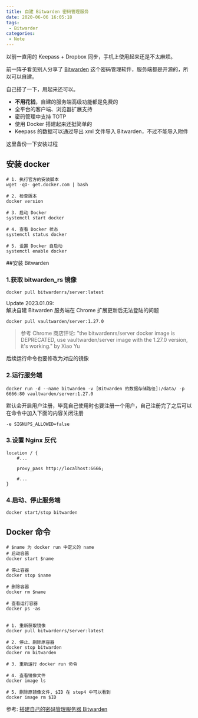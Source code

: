 ```yaml
---
title: 自建 Bitwarden 密码管理服务
date: 2020-06-06 16:05:18
tags:
 - Bitwarder
categories: 
 - Note
---
```


以前一直用的 Keepass + Dropbox 同步，手机上使用起来还是不太麻烦。

前一阵子看见别人分享了 [Bitwarden](https://bitwarden.com/) 这个密码管理软件，服务端都是开源的，所以可以自建。

自己搭了一下，用起来还可以。

- **不用花钱**，自建的服务端高级功能都是免费的
- 全平台的客户端、浏览器扩展支持
- 密码管理中支持 TOTP
- 使用 Docker 搭建起来还挺简单的
- Keepass 的数据可以通过导出 xml 文件导入 Bitwarden，不过不能导入附件

这里备份一下安装过程
<!--more-->
## 安装 docker

```
# 1. 执行官方的安装脚本
wget -qO- get.docker.com | bash

# 2. 检查版本
docker version

# 3. 启动 Docker
systemctl start docker

# 4. 查看 Docker 状态
systemctl status docker

# 5. 设置 Docker 自启动
systemctl enable docker
```

##安装 Bitwarden

### 1.获取 bitwarden_rs 镜像
```
docker pull bitwardenrs/server:latest
```

Update 2023.01.09:  
解决自建 Bitwarden 服务端在 Chrome 扩展更新后无法登陆的问题  

```
docker pull vaultwarden/server:1.27.0
```

> 参考 Chrome 商店评论: 
> "the bitwardenrs/server docker image is DEPRECATED, use vaultwarden/server image with the 1.27.0 version, it's working."  by Xiao Yu

后续运行命令也要修改为对应的镜像  


### 2.运行服务端

```
docker run -d --name bitwarden -v [Bitwarden 的数据存储路径]:/data/ -p 6666:80 vaultwarden/server:1.27.0	
```
默认会开启用户注册，毕竟自己使用时也要注册一个用户，自己注册完了之后可以在命令中加入下面的内容关闭注册

```
-e SIGNUPS_ALLOWED=false

```

### 3.设置 Nginx 反代

```
location / {
    #...

    proxy_pass http://localhost:6666;
    
    #...
}
```

### 4.启动、停止服务端
```
docker start/stop bitwarden

```

## Docker 命令
```
# $name 为 docker run 中定义的 name
# 启动容器
docker start $name

# 停止容器
docker stop $name

# 删除容器
docker rm $name

# 查看运行容器
docker ps -as
```

##
```
# 1. 重新获取镜像
docker pull bitwardenrs/server:latest

# 2. 停止、删除原容器
docker stop bitwarden
docker rm bitwarden

# 3. 重新运行 docker run 命令

# 4. 查看镜像文件
docker image ls

# 5. 删除原镜像文件, $ID 在 step4 中可以看到
docker image rm $ID
```

参考: [搭建自己的密码管理服务器 Bitwarden](https://cloud.tencent.com/developer/article/1578102)
